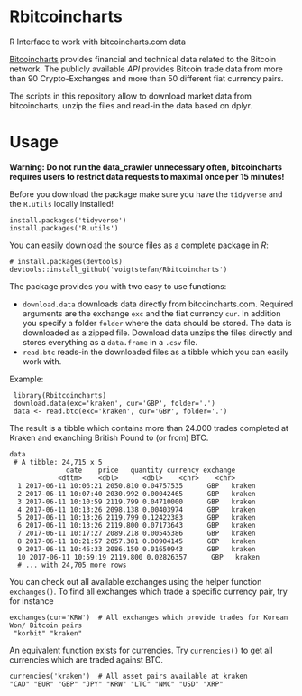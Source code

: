 # Rbitcoincharts
R Interface to work with bitcoincharts.com data

[Bitcoincharts](https://bitcoincharts.com/) provides financial and technical data related to the Bitcoin network. The publicly available *API* provides Bitcoin trade data from more than 90 Crypto-Exchanges and more than 50 different fiat currency pairs. 

The scripts in this repository allow to download market data from bitcoincharts, unzip the files and read-in the data based on dplyr. 

# Usage
**Warning: Do not run the data_crawler unnecessary often, bitcoincharts requires users to restrict data requests to maximal once per 15 minutes!**

Before you download the package make sure you have the `tidyverse` and the `R.utils` locally installed!

    install.packages('tidyverse')
    install.packages('R.utils')
 
You can easily download the source files as a complete package in *R*:

    # install.packages(devtools)
    devtools::install_github('voigtstefan/Rbitcoincharts')
    
    
The package provides you with two easy to use functions:
  - `download.data` downloads data directly from bitcoincharts.com. Required arguments are the exchange `exc` and the fiat currency `cur`. In addition you specify a folder `folder` where the data should be stored. The data is downloaded as a zipped file. Download data unzips the files directly and stores everything as a `data.frame` in a `.csv` file.
  - `read.btc` reads-in the downloaded files as a tibble which you can easily work with. 
  
  Example: 
  
     library(Rbitcoincharts)
     download.data(exc='kraken', cur='GBP', folder='.')
     data <- read.btc(exc='kraken', cur='GBP', folder='.')
  
The result is a tibble which contains more than 24.000 trades completed at Kraken
and exanching British Pound to (or from) BTC.  

    data
     # A tibble: 24,715 x 5
                  date    price   quantity currency exchange
                <dttm>    <dbl>      <dbl>    <chr>    <chr>
      1 2017-06-11 10:06:21 2050.810 0.04757535      GBP   kraken
      2 2017-06-11 10:07:40 2030.992 0.00042465      GBP   kraken
      3 2017-06-11 10:10:59 2119.799 0.04710000      GBP   kraken
      4 2017-06-11 10:13:26 2098.138 0.00403974      GBP   kraken
      5 2017-06-11 10:13:26 2119.799 0.12422383      GBP   kraken
      6 2017-06-11 10:13:26 2119.800 0.07173643      GBP   kraken
      7 2017-06-11 10:17:27 2089.218 0.00545386      GBP   kraken
      8 2017-06-11 10:21:57 2057.381 0.00904145      GBP   kraken
      9 2017-06-11 10:46:33 2086.150 0.01650943      GBP   kraken
      10 2017-06-11 10:59:19 2119.800 0.02826357      GBP   kraken
      # ... with 24,705 more rows

You can check out all available exchanges using the helper function `exchanges()`. To find all exchanges which trade a specific currency pair, try for instance

    exchanges(cur='KRW')  # All exchanges which provide trades for Korean Won/ Bitcoin pairs
     "korbit" "kraken"
    
An equivalent function exists for currencies. Try `currencies()` to get all currencies which are traded against BTC.

    currencies('kraken')  # All asset pairs available at kraken
    "CAD" "EUR" "GBP" "JPY" "KRW" "LTC" "NMC" "USD" "XRP"
